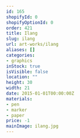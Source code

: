 ```yaml
---
id: 165
shopifyId: 0
shopifyOptionId: 0
order: 421
title: Ilang
slug: ilang
url: art-works/ilang
aliases: []
categories:
- graphics
inStock: true
isVisible: false
location: ""
height: 30
width: 21
date: 2015-01-01T00:00:00Z
materials:
- pen
- marker
- paper
price: -1
mainImage: ilang.jpg
---
```

